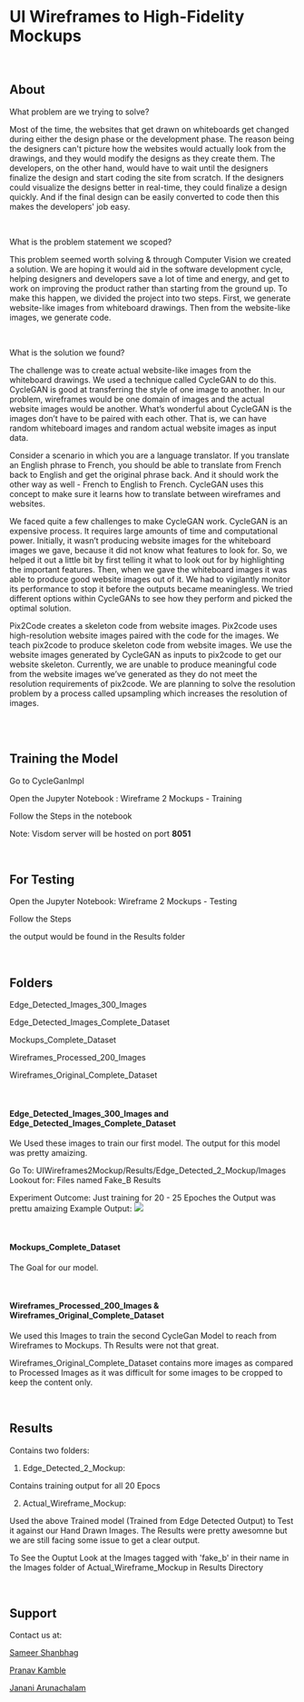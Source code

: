 # UI Wireframes to High-Fidelity Mockups

<br>

## About 
What problem are we trying to solve?

Most of the time, the websites that get drawn on whiteboards get changed during either the design phase or the development phase. The reason being the designers can't picture how the websites would actually look from the drawings, and they would modify the designs as they create them. The developers, on the other hand, would have to wait until the designers finalize the design and start coding the site from scratch. If the designers could visualize the designs better in real-time, they could finalize a design quickly. And if the final design can be easily converted to code then this makes the developers' job easy.

<br>

What is the problem statement we scoped?

This problem seemed worth solving & through Computer Vision we created a solution. We are hoping it would aid in the software development cycle, helping designers and developers save a lot of time and energy, and get to work on improving the product rather than starting from the ground up. To make this happen, we divided the project into two steps. First, we generate website-like images from whiteboard drawings. Then from the website-like images, we generate code. 

<br>

What is the solution we found?

The challenge was to create actual website-like images from the whiteboard drawings. We used a technique called CycleGAN to do this. CycleGAN is good at transferring the style of one image to another. In our problem, wireframes would be one domain of images and the actual website images would be another. What’s wonderful about CycleGAN is the images don’t have to be paired with each other. That is, we can have random whiteboard images and random actual website images as input data. 

Consider a scenario in which you are a language translator. If you translate an English phrase to French, you should be able to translate from French back to English and get the original phrase back. And it should work the other way as well - French to English to French. CycleGAN uses this concept to make sure it learns how to translate between wireframes and websites. 

We faced quite a few challenges to make CycleGAN work. CycleGAN is an expensive process. It requires large amounts of time and computational power. Initially, it wasn’t producing website images for the whiteboard images we gave, because it did not know what features to look for. So, we helped it out a little bit by first telling it what to look out for by highlighting the important features. Then, when we gave the whiteboard images it was able to produce good website images out of it. We had to vigilantly monitor its performance to stop it before the outputs became meaningless. We tried different options within CycleGANs to see how they perform and picked the optimal solution.

Pix2Code creates a skeleton code from website images. Pix2code uses high-resolution website images paired with the code for the images. We teach pix2code to produce skeleton code from website images. We use the website images generated by CycleGAN as inputs to pix2code to get our website skeleton. Currently, we are unable to produce meaningful code from the website images we’ve generated as they do not meet the resolution requirements of pix2code. We are planning to solve the resolution problem by a process called upsampling which increases the resolution of images. 



<br>
<br>

## Training the Model

Go to CycleGanImpl

Open the Jupyter Notebook : Wireframe 2 Mockups - Training

Follow the Steps in the notebook

Note: Visdom server will be hosted on port **8051**

<br>

## For Testing

Open the Jupyter Notebook: Wireframe 2 Mockups - Testing

Follow the Steps

the output would be found in the Results folder

<br>

## Folders
Edge_Detected_Images_300_Images

Edge_Detected_Images_Complete_Dataset

Mockups_Complete_Dataset

Wireframes_Processed_200_Images

Wireframes_Original_Complete_Dataset

<br>

#### Edge_Detected_Images_300_Images and Edge_Detected_Images_Complete_Dataset

We Used these images to train our first model. The output for this model was pretty amaizing.

Go To: UIWireframes2Mockup/Results/Edge_Detected_2_Mockup/Images
Lookout for: Files named Fake_B Results

Experiment Outcome: Just training for 20 - 25 Epoches the Output was prettu amaizing
Example Output:
![](https://ibb.co/RzGpTBQ)

<br>

#### Mockups_Complete_Dataset

The Goal for our model.

<br>

#### Wireframes_Processed_200_Images & Wireframes_Original_Complete_Dataset

We used this Images to train the second CycleGan Model to reach from Wireframes to Mockups. Th Results were not that great.

Wireframes_Original_Complete_Dataset contains more images as compared to Processed Images as it was difficult for some images to be cropped to keep the content only.

<br>

## Results

Contains two folders: 

1. Edge_Detected_2_Mockup: 

Contains training output for all 20 Epocs

2. Actual_Wireframe_Mockup: 

Used the above Trained model (Trained from Edge Detected Output) to Test it against our Hand Drawn Images. The Results were pretty awesomne but we are still facing some issue to get a clear output.


To See the Ouptut Look at the Images tagged with 'fake_b' in their name in the Images folder of Actual_Wireframe_Mockup in Results Directory

<br>

## Support

Contact us at: 

[Sameer Shanbhag](mailto:sshanbh1@uncc.edu)

[Pranav Kamble](mailto:pkamble@uncc.edu)

[Janani Arunachalam](mailto:jarunach@uncc.edu)

